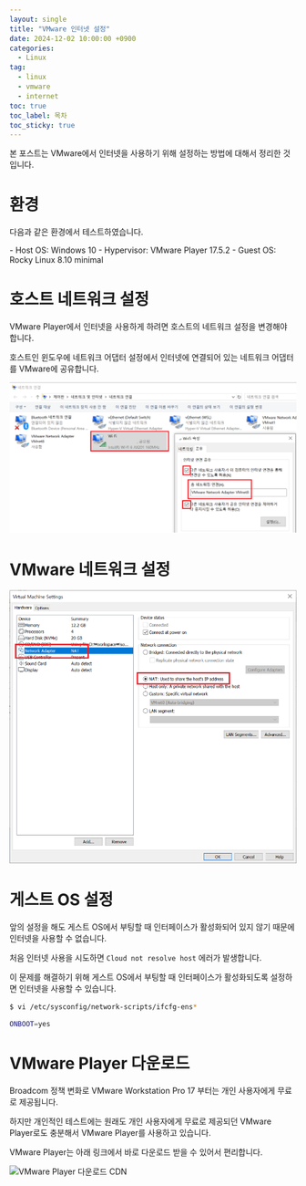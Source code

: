 ```yaml
---
layout: single
title: "VMware 인터넷 설정"
date: 2024-12-02 10:00:00 +0900
categories: 
  - Linux
tag: 
  - linux
  - vmware
  - internet
toc: true
toc_label: 목차
toc_sticky: true
---
```


본 포스트는 VMware에서 인터넷을 사용하기 위해 설정하는 방법에 대해서 정리한 것입니다.

# 환경

다음과 같은 환경에서 테스트하였습니다.

<div class="notice" markdown="1">
- Host OS: Windows 10
- Hypervisor: VMware Player 17.5.2
- Guest OS: Rocky Linux 8.10 minimal
</div>

# 호스트 네트워크 설정

VMware Player에서 인터넷을 사용하게 하려면 호스트의 네트워크 설정을 변경해야 합니다.

호스트인 윈도우에 네트워크 어댑터 설정에서 인터넷에 연결되어 있는 네트워크 어댑터를 VMware에 공유합니다.

![윈도우 네트워크 어댑터 공유](/assets/images/post/hypervisor/2024-12-02-vmware-internet/windows_adapter_share.png)

# VMware 네트워크 설정

![VMware 네트워크 설정](/assets/images/post/hypervisor/2024-12-02-vmware-internet/vmware_adapter.png)

# 게스트 OS 설정

앞의 설정을 해도 게스트 OS에서 부팅할 때 인터페이스가 활성화되어 있지 않기 때문에 인터넷을 사용할 수 없습니다.

처음 인터넷 사용을 시도하면 `Cloud not resolve host` 에러가 발생합니다.

이 문제를 해결하기 위해 게스트 OS에서 부팅할 때 인터페이스가 활성화되도록 설정하면 인터넷을 사용할 수 있습니다.

```bash
$ vi /etc/sysconfig/network-scripts/ifcfg-ens*
```

```bash
ONBOOT=yes
```

# VMware Player 다운로드

Broadcom 정책 변화로 VMware Workstation Pro 17 부터는 개인 사용자에게 무료로 제공됩니다.

하지만 개인적인 테스트에는 원래도 개인 사용자에게 무료로 제공되던 VMware Player로도 충분해서 VMware Player를 사용하고 있습니다. 

VMware Player는 아래 링크에서 바로 다운로드 받을 수 있어서 편리합니다.

![VMware Player 다운로드 CDN](https://softwareupdate.vmware.com/cds/vmw-desktop/player/)
